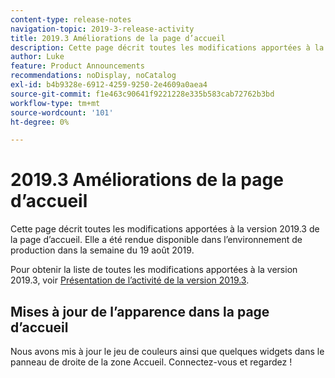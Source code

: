 ```yaml
---
content-type: release-notes
navigation-topic: 2019-3-release-activity
title: 2019.3 Améliorations de la page d’accueil
description: Cette page décrit toutes les modifications apportées à la version 2019.3 de la page d’accueil. Elle a été rendue disponible dans l’environnement de production dans la semaine du 19 août 2019.
author: Luke
feature: Product Announcements
recommendations: noDisplay, noCatalog
exl-id: b4b9328e-6912-4259-9250-2e4609a0aea4
source-git-commit: f1e463c90641f9221228e335b583cab72762b3bd
workflow-type: tm+mt
source-wordcount: '101'
ht-degree: 0%

---
```


# 2019.3 Améliorations de la page d’accueil

Cette page décrit toutes les modifications apportées à la version 2019.3 de la page d’accueil. Elle a été rendue disponible dans l’environnement de production dans la semaine du 19 août 2019.

Pour obtenir la liste de toutes les modifications apportées à la version 2019.3, voir [Présentation de l’activité de la version 2019.3](../../../../product-announcements/product-releases/quarterly-release-archive/2019.3-release-activity/2019-3-release-activity-overview.md).

## Mises à jour de l’apparence dans la page d’accueil

Nous avons mis à jour le jeu de couleurs ainsi que quelques widgets dans le panneau de droite de la zone Accueil. Connectez-vous et regardez !
